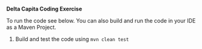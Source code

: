 **Delta Capita Coding Exercise**

To run the code see below. You can also build and run the code in your IDE as a Maven Project.

1. Build and test the code using `mvn clean test`